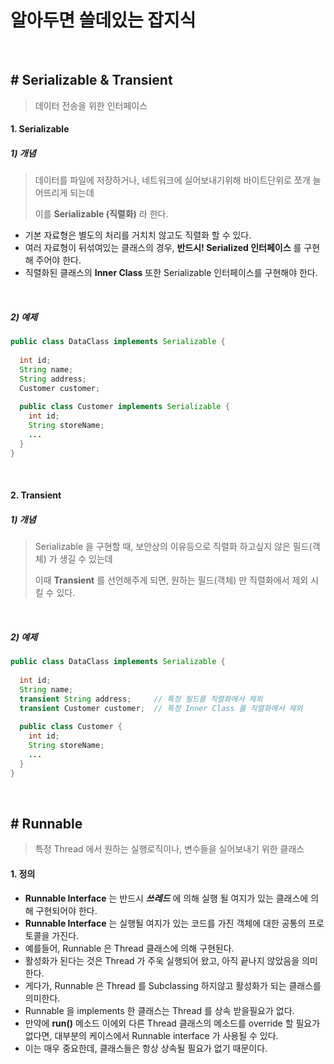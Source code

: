 # 알아두면 쓸데있는 잡지식
<br>

## # Serializable & Transient

> 데이터 전송을 위한 인터페이스

#### 1. Serializable
##### 1) 개념

> 데이터를 파일에 저장하거나, 네트워크에 실어보내기위해 바이트단위로 쪼개 늘어뜨리게 되는데
>
> 이를 __Serializable (직렬화)__ 라 한다.

- 기본 자료형은 별도의 처리를 거치치 않고도 직렬화 할 수 있다.
- 여러 자료형이 뒤섞여있는 클래스의 경우, __반드시! Serialized 인터페이스__ 를 구현해 주어야 한다.
- 직렬화된 클래스의 __Inner Class__ 또한 Serializable 인터페이스를 구현해야 한다.
<br>

##### 2) 예제

```java
public class DataClass implements Serializable {
  
  int id;
  String name;
  String address;
  Customer customer;
  
  public class Customer implements Serializable {
    int id;
    String storeName;
    ...
  }
}
```
<br>

#### 2. Transient
##### 1) 개념
> Serializable 을 구현할 때, 보안상의 이유등으로 직렬화 하고싶지 않은 필드(객체) 가 생길 수 있는데
>
> 이때 __Transient__ 를 선언해주게 되면, 원하는 필드(객체) 만 직렬화에서 제외 시킬 수 있다.
<br>

##### 2) 예제

```java
public class DataClass implements Serializable {
  
  int id;
  String name;
  transient String address;		// 특정 필드를 직렬화에서 제외
  transient Customer customer;	// 특정 Inner Class 를 직렬화에서 제외
  
  public class Customer {
    int id;
    String storeName;
    ...
  }
}
```
<br>

## # Runnable
> 특정 Thread 에서 원하는 실행로직이나, 변수들을 실어보내기 위한 클래스

#### 1. 정의
- __Runnable Interface__ 는 반드시 ___쓰레드___ 에 의해 실행 될 여지가 있는 클래스에 의해 구현되어야 한다.
- __Runnable Interface__ 는 실행될 여지가 있는 코드를 가진 객체에 대한 공통의 프로토콜을 가진다.
- 예를들어, Runnable 은 Thread 클래스에 의해 구현된다.
- 활성화가 된다는 것은 Thread 가 주욱 실행되어 왔고, 아직 끝나지 않았음을 의미한다.
- 게다가, Runnable 은 Thread 를 Subclassing 하지않고 활성화가 되는 클래스를 의미한다.
- Runnable 을 implements 한 클래스는 Thread 를 상속 받을필요가 없다. 
- 만약에 __run()__ 메소드 이에외 다른 Thread 클래스의 메소드를 override 할 필요가 없다면, 대부분의 케이스에서 Runnable interface 가 사용될 수 있다.
- 이는 매우 중요한데, 클래스들은 항상 상속될 필요가 없기 때문이다.
